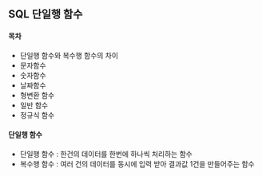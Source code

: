 ## SQL 단일행 함수

#### 목차

- 단일행 함수와 복수행 함수의 차이
- 문자함수
- 숫자함수
- 날짜함수
- 형변환 함수
- 일반 함수
- 정규식 함수

#### 단일행 함수

- 단일행 함수 : 한건의 데이터를 한번에 하나씩 처리하는 함수
- 복수행 함수 : 여러 건의 데이터를 동시에 입력 받아 결과값 1건을 만들어주는 함수